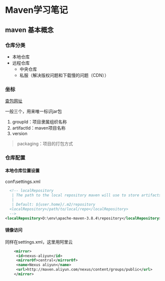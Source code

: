 # Maven学习笔记

## maven 基本概念

### 仓库分类

+ 本地仓库
+ 远程仓库
  + 中央仓库
  + 私服（解决版权问题和下载慢的问题（CDN））

### 坐标

[查包网址](https://mvnrepository.com)

一般三个，用来唯一标识jar包

1. groupId：项目隶属组织名称
2. artifactId：maven项目名称
3. version

> packaging：项目的打包方式

### 仓库配置

#### 本地仓库位置设置

conf\settings.xml

```xml
  <!-- localRepository
   | The path to the local repository maven will use to store artifacts.
   |
   | Default: ${user.home}/.m2/repository
  <localRepository>/path/to/local/repo</localRepository>
  -->
<localRepository>D:\env\apache-maven-3.8.4\repository</localRepository>
```

#### 镜像访问

同样在settings.xml，这里用阿里云

```xml
	<mirror>
     <id>nexus-aliyun</id>
     <mirrorOf>central</mirrorOf>
     <name>Nexus aliyun</name>
     <url>http://maven.aliyun.com/nexus/content/groups/public</url>
    </mirror>
```

